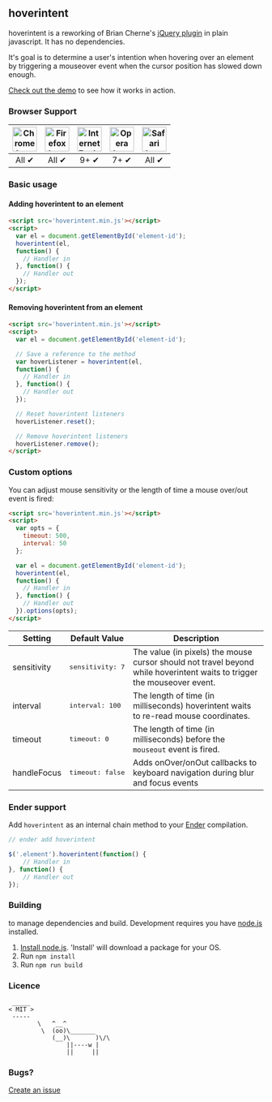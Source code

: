 hoverintent
---

hoverintent is a reworking of Brian Cherne's [jQuery plugin](http://cherne.net/brian/resources/jquery.hoverIntent.html)
in plain javascript. It has no dependencies.

It's goal is to determine a user's intention when hovering over an element by triggering a mouseover event when the cursor position
has slowed down enough.

[Check out the demo](http://tristen.ca/hoverintent) to see how it works in action.

### Browser Support

| <img src="http://i.imgur.com/dJC1GUv.png" width="48px" height="48px" alt="Chrome logo"> | <img src="http://i.imgur.com/o1m5RcQ.png" width="48px" height="48px" alt="Firefox logo"> | <img src="http://i.imgur.com/8h3iz5H.png" width="48px" height="48px" alt="Internet Explorer logo"> | <img src="http://i.imgur.com/iQV4nmJ.png" width="48px" height="48px" alt="Opera logo"> | <img src="http://i.imgur.com/j3tgNKJ.png" width="48px" height="48px" alt="Safari logo"> |
|:---:|:---:|:---:|:---:|:---:|
| All ✔ | All ✔ | 9+ ✔ | 7+ ✔ | All ✔ |

### Basic usage

#### Adding hoverintent to an element

``` html
<script src='hoverintent.min.js'></script>
<script>
  var el = document.getElementById('element-id');
  hoverintent(el,
  function() {
    // Handler in
  }, function() {
    // Handler out
  });
</script>
```

#### Removing hoverintent from an element

``` html
<script src='hoverintent.min.js'></script>
<script>
  var el = document.getElementById('element-id');

  // Save a reference to the method
  var hoverListener = hoverintent(el,
  function() {
    // Handler in
  }, function() {
    // Handler out
  });

  // Reset hoverintent listeners
  hoverListener.reset();

  // Remove hoverintent listeners
  hoverListener.remove();
</script>
```

### Custom options
You can adjust mouse sensitivity or the length of time a mouse over/out event is fired:

``` html
<script src='hoverintent.min.js'></script>
<script>
  var opts = {
    timeout: 500,
    interval: 50
  };

  var el = document.getElementById('element-id');
  hoverintent(el,
  function() {
    // Handler in
  }, function() {
    // Handler out
  }).options(opts);
</script>
```

| Setting | Default Value | Description |
| ---- | ---- | ---- |
| sensitivity | <pre>sensitivity: 7</pre> | The value (in pixels) the mouse cursor should not travel beyond while hoverintent waits to trigger the mouseover event. |
| interval | <pre>interval: 100</pre> | The length of time (in milliseconds) hoverintent waits to re-read mouse coordinates. |
| timeout | <pre>timeout: 0</pre> | The length of time (in milliseconds) before the `mouseout` event is fired. |
| handleFocus | <pre>timeout: false</pre> | Adds onOver/onOut callbacks to keyboard navigation during blur and focus events |

### Ender support
Add `hoverintent` as an internal chain method to your [Ender](https://github.com/ender-js/Ender) compilation.

``` js
// ender add hoverintent

$('.element').hoverintent(function() {
    // Handler in
}, function() {
    // Handler out
});
```

### Building

to manage dependencies and build. Development requires you
have [node.js](http://nodejs.org) installed.

1. [Install node.js](http://nodejs.org/). 'Install' will download a package for
your OS.
3. Run `npm install`
4. Run `npm run build`

### Licence

     _____
    < MIT >
     -----
            \   ^__^
             \  (oo)\_______
                (__)\       )\/\
                    ||----w |
                    ||     ||

### Bugs?

[Create an issue](https://github.com/tristen/hoverintent/issues)
